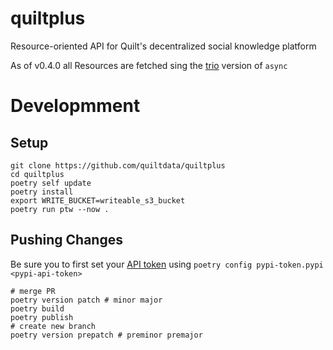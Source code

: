 # quiltplus
Resource-oriented API for Quilt's decentralized social knowledge platform

As of v0.4.0 all Resources are fetched sing the [trio](https://trio.readthedocs.io/en/stable/) version of `async`

# Developmment
## Setup

```
git clone https://github.com/quiltdata/quiltplus
cd quiltplus
poetry self update
poetry install
export WRITE_BUCKET=writeable_s3_bucket
poetry run ptw --now .
```
## Pushing Changes
Be sure you to first set your [API token](https://pypi.org/manage/account/) using `poetry config pypi-token.pypi <pypi-api-token>`
```
# merge PR
poetry version patch # minor major
poetry build
poetry publish
# create new branch
poetry version prepatch # preminor premajor
```
